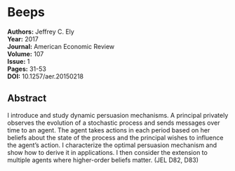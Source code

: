 # Beeps

**Authors:** Jeffrey C. Ely  
**Year:** 2017  
**Journal:** American Economic Review  
**Volume:** 107  
**Issue:** 1  
**Pages:** 31-53  
**DOI:** 10.1257/aer.20150218  

## Abstract
I introduce and study dynamic persuasion mechanisms. A principal privately observes the evolution of a stochastic process and sends messages over time to an agent. The agent takes actions in each period based on her beliefs about the state of the process and the principal wishes to influence the agent’s action. I characterize the optimal persuasion mechanism and show how to derive it in applications. I then consider the extension to multiple agents where higher-order beliefs matter. (JEL D82, D83)

